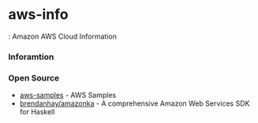 # aws-info
: Amazon AWS Cloud Information




### Inforamtion




### Open Source
- [aws-samples](https://github.com/aws-samples) - AWS Samples
- [brendanhay/amazonka](https://github.com/brendanhay/amazonka) - A comprehensive Amazon Web Services SDK for Haskell
